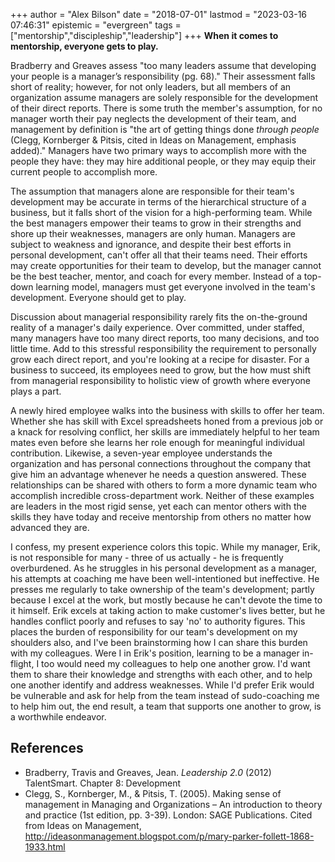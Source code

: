 +++
author = "Alex Bilson"
date = "2018-07-01"
lastmod = "2023-03-16 07:46:31"
epistemic = "evergreen"
tags = ["mentorship","discipleship","leadership"]
+++
**When it comes to mentorship, everyone gets to play.**

Bradberry and Greaves assess "too many leaders assume that developing your people is a manager’s responsibility (pg. 68)." Their assessment falls short of reality; however, for not only leaders, but all members of an organization assume managers are solely responsible for the development of their direct reports. There is some truth the member's assumption, for no manager worth their pay neglects the development of their team, and management by definition is "the art of getting things done _through people_ (Clegg, Kornberger & Pitsis, cited in Ideas on Management, emphasis added)." Managers have two primary ways to accomplish more with the people they have: they may hire additional people, or they may equip their current people to accomplish more.

The assumption that managers alone are responsible for their team's development may be accurate in terms of the hierarchical structure of a business, but it falls short of the vision for a high-performing team. While the best managers empower their teams to grow in their strengths and shore up their weaknesses, managers are only human. Managers are subject to weakness and ignorance, and despite their best efforts in personal development, can't offer all that their teams need. Their efforts may create opportunities for their team to develop, but the manager cannot be the best teacher, mentor, and coach for every member. Instead of a top-down learning model, managers must get everyone involved in the team's development. Everyone should get to play.

Discussion about managerial responsibility rarely fits the on-the-ground reality of a manager's daily experience. Over committed, under staffed, many managers have too many direct reports, too many decisions, and too little time. Add to this stressful responsibility the requirement to personally grow each direct report, and you're looking at a recipe for disaster. For a business to succeed, its employees need to grow, but the how must shift from managerial responsibility to holistic view of growth where everyone plays a part.

A newly hired employee walks into the business with skills to offer her team. Whether she has skill with Excel spreadsheets honed from a previous job or a knack for resolving conflict, her skills are immediately helpful to her team mates even before she learns her role enough for meaningful individual contribution. Likewise, a seven-year employee understands the organization and has personal connections throughout the company that give him an advantage whenever he needs a question answered. These relationships can be shared with others to form a more dynamic team who accomplish incredible cross-department work. Neither of these examples are leaders in the most rigid sense, yet each can mentor others with the skills they have today and receive mentorship from others no matter how advanced they are.

I confess, my present experience colors this topic. While my manager, Erik, is not responsible for many - three of us actually - he is frequently overburdened. As he struggles in his personal development as a manager, his attempts at coaching me have been well-intentioned but ineffective. He presses me regularly to take ownership of the team's development; partly because I excel at the work, but mostly because he can't devote the time to it himself. Erik excels at taking action to make customer's lives better, but he handles conflict poorly and refuses to say 'no' to authority figures. This places the burden of responsibility for our team's development on my shoulders also, and I've been brainstorming how I can share this burden with my colleagues. Were I in Erik's position, learning to be a manager in-flight, I too would need my colleagues to help one another grow. I'd want them to share their knowledge and strengths with each other, and to help one another identify and address weaknesses. While I'd prefer Erik would be vulnerable and ask for help from the team instead of sudo-coaching me to help him out, the end result, a team that supports one another to grow, is a worthwhile endeavor.

## References

- Bradberry, Travis and Greaves, Jean. _Leadership 2.0_ (2012) TalentSmart. Chapter 8: Development
- Clegg, S., Kornberger, M., & Pitsis, T. (2005). Making sense of management in Managing and Organizations – An introduction to theory and practice (1st edition, pp. 3-39). London: SAGE Publications. Cited from Ideas on Management, http://ideasonmanagement.blogspot.com/p/mary-parker-follett-1868-1933.html

